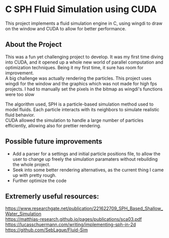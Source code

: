 # C SPH Fluid Simulation using CUDA

This project implements a fluid simulation engine in C, using wingdi to draw on the window and CUDA to allow for better performance.

## About the Project  

This was a fun yet challenging project to develop. It was my first time diving into CUDA, and it opened up a whole new world of parallel computation and optimization techniques. Being it my first time, it sure has room for improvement.  
A big challenge was actually rendering the particles. This project uses wingdi for the window and the graphics which was not made for high fps projects. I had to manually set the pixels in the bitmap as wingdi's functions were too slow  

The algorithm used, SPH is a particle-based simulation method used to model fluids. Each particle interacts with its neighbors to simulate realistic fluid behavior.  
CUDA allowed the simulation to handle a large number of particles efficiently, allowing also for prettier rendering.  

## Possible future improvements

- Add a parser for a settings and initial particle positions file, to allow the user to change up freely the simulation paramaters without rebuilding the whole project.  
- Seek into some better rendering alternatives, as the current thing I came up with pretty rough.  
- Further optimize the code  

## Extremerly useful resources:
https://www.researchgate.net/publication/221622709_SPH_Based_Shallow_Water_Simulation  
https://matthias-research.github.io/pages/publications/sca03.pdf  
https://lucasschuermann.com/writing/implementing-sph-in-2d  
https://github.com/SebLague/Fluid-Sim  
